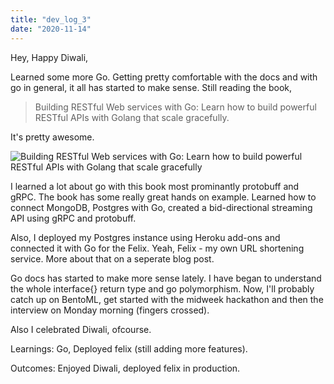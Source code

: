 ```yaml
---
title: "dev_log_3"
date: "2020-11-14"
---
```


Hey, Happy Diwali,

Learned some more Go. Getting pretty comfortable with the docs and with go in general, it all has started to make sense. Still reading the book,

> Building RESTful Web services with Go: Learn how to build powerful RESTful APIs with Golang that scale gracefully.

It's pretty awesome.

![Building RESTful Web services with Go: Learn how to build powerful RESTful APIs with Golang that scale gracefully](https://m.media-amazon.com/images/I/51RapcM3uKL.jpg)

I learned a lot about go with this book most prominantly protobuff and gRPC. The book has some really great hands on example. Learned how to connect MongoDB, Postgres with Go, created a bid-directional streaming API using gRPC and protobuff.

Also, I deployed my Postgres instance using Heroku add-ons and connected it with Go for the Felix. Yeah, Felix - my own URL shortening service. More about that on a seperate blog post.

Go docs has started to make more sense lately. I have began to understand the whole interface{} return type and go polymorphism. Now, I'll probably catch up on BentoML, get started with the midweek hackathon and then the interview on Monday morning (fingers crossed).

Also I celebrated Diwali, ofcourse.

Learnings: Go, Deployed felix (still adding more features).

Outcomes: Enjoyed Diwali, deployed felix in production.
